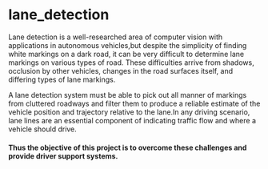 # lane_detection

Lane detection is a well-researched area of computer vision with applications in autonomous vehicles,but despite the
simplicity of finding white markings on a dark road, it can be very difficult to determine lane  markings on various 
types of road. These difficulties  arrive  from  shadows, occlusion by other  vehicles, changes in the road surfaces 
itself, and differing types of lane markings.

A lane detection system  must  be able to pick out all manner of markings from cluttered roadways and filter them to 
produce a reliable estimate of the vehicle position and trajectory relative to the lane.In any driving scenario, lane
lines are an essential component of indicating traffic flow and where a vehicle should drive.
#### Thus the objective of this project is to overcome these challenges and provide driver support systems.
